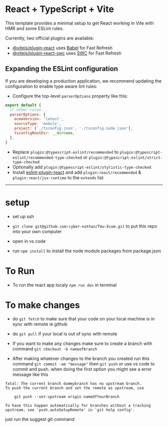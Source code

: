 # React + TypeScript + Vite

This template provides a minimal setup to get React working in Vite with HMR and some ESLint rules.

Currently, two official plugins are available:

- [@vitejs/plugin-react](https://github.com/vitejs/vite-plugin-react/blob/main/packages/plugin-react/README.md) uses [Babel](https://babeljs.io/) for Fast Refresh
- [@vitejs/plugin-react-swc](https://github.com/vitejs/vite-plugin-react-swc) uses [SWC](https://swc.rs/) for Fast Refresh

## Expanding the ESLint configuration

If you are developing a production application, we recommend updating the configuration to enable type aware lint rules:

- Configure the top-level `parserOptions` property like this:

```js
export default {
  // other rules...
  parserOptions: {
    ecmaVersion: 'latest',
    sourceType: 'module',
    project: ['./tsconfig.json', './tsconfig.node.json'],
    tsconfigRootDir: __dirname,
  },
}
```

- Replace `plugin:@typescript-eslint/recommended` to `plugin:@typescript-eslint/recommended-type-checked` or `plugin:@typescript-eslint/strict-type-checked`
- Optionally add `plugin:@typescript-eslint/stylistic-type-checked`
- Install [eslint-plugin-react](https://github.com/jsx-eslint/eslint-plugin-react) and add `plugin:react/recommended` & `plugin:react/jsx-runtime` to the `extends` list

***
# setup
- set up ssh

- ```git clone git@github.com:cyber-nathan/Tmu-Ecom.git```
    to put this repo into your own computer

- open in vs code
 
- run `npm install` to install the node module packages from package.json

# To Run
- To run the react app localy `npm run dev` in terminal

# To make changes
- do `git fetch` to make sure that your code on your local machine is in sync with remote ie github
- do `git pull` if your local is out of sync with remote
- If you want to make any changes make sure to create a branch with command `git checkout -b nameofbranch`

- After making whatever changes to the branch you created run this command `git commit -am "message"` then `git push` or use vs code to commit and push.
when doing the first option you might see a error message like this
```
fatal: The current branch dummybranch has no upstream branch.    
To push the current branch and set the remote as upstream, use   

    git push --set-upstream origin nameOfYourBranch

To have this happen automatically for branches without a tracking
upstream, see 'push.autoSetupRemote' in 'git help config'.    
```
just run the suggest git command 
